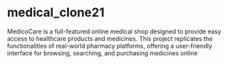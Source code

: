 # medical_clone21
MedicoCare is a full-featured online medical shop designed to provide easy access to healthcare products and medicines. This project replicates the functionalities of real-world pharmacy platforms, offering a user-friendly interface for browsing, searching, and purchasing medicines online
